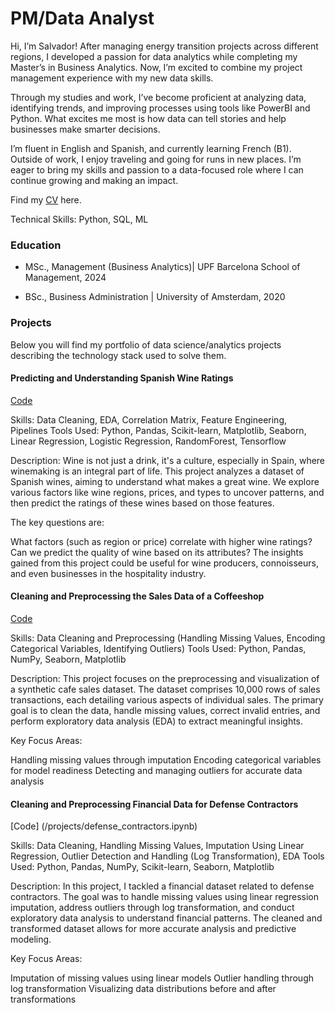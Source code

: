 # PM/Data Analyst

Hi, I’m Salvador! After managing energy transition projects across different regions, I developed a passion for data analytics while completing my Master’s in Business Analytics. Now, I’m excited to combine my project management experience with my new data skills.

Through my studies and work, I’ve become proficient at analyzing data, identifying trends, and improving processes using tools like PowerBI and Python. What excites me most is how data can tell stories and help businesses make smarter decisions.

I’m fluent in English and Spanish, and currently learning French (B1). Outside of work, I enjoy traveling and going for runs in new places. I’m eager to bring my skills and passion to a data-focused role where I can continue growing and making an impact.

Find my [CV](/assets/files/CV_RIOS-Salvador.pdf) here.

Technical Skills: Python, SQL, ML

### Education
- MSc., Management (Business Analytics)| UPF Barcelona School of Management, 2024

- BSc., Business Administration | University of Amsterdam, 2020

### Projects

Below you will find my portfolio of data science/analytics projects describing the technology stack used to solve them.

#### Predicting and Understanding Spanish Wine Ratings

[Code](/projects/Predicting_and_Understanding_Spanish_Wine_Ratings.ipynb)

Skills: Data Cleaning, EDA, Correlation Matrix, Feature Engineering, Pipelines
Tools Used: Python, Pandas, Scikit-learn, Matplotlib, Seaborn, Linear Regression, Logistic Regression, RandomForest, Tensorflow

Description: Wine is not just a drink, it's a culture, especially in Spain, where winemaking is an integral part of life. This project analyzes a dataset of Spanish wines, aiming to understand what makes a great wine. We explore various factors like wine regions, prices, and types to uncover patterns, and then predict the ratings of these wines based on those features.

The key questions are:

What factors (such as region or price) correlate with higher wine ratings?
Can we predict the quality of wine based on its attributes?
The insights gained from this project could be useful for wine producers, connoisseurs, and even businesses in the hospitality industry.

#### Cleaning and Preprocessing the Sales Data of a Coffeeshop

[Code](/projects/cafe_sales.ipynb)

Skills: Data Cleaning and Preprocessing (Handling Missing Values, Encoding Categorical Variables, Identifying Outliers)
Tools Used: Python, Pandas, NumPy, Seaborn, Matplotlib

Description: This project focuses on the preprocessing and visualization of a synthetic cafe sales dataset. The dataset comprises 10,000 rows of sales transactions, each detailing various aspects of individual sales. The primary goal is to clean the data, handle missing values, correct invalid entries, and perform exploratory data analysis (EDA) to extract meaningful insights.

Key Focus Areas:

Handling missing values through imputation
Encoding categorical variables for model readiness
Detecting and managing outliers for accurate data analysis

#### Cleaning and Preprocessing Financial Data for Defense Contractors

[Code] (/projects/defense_contractors.ipynb)

Skills: Data Cleaning, Handling Missing Values, Imputation Using Linear Regression, Outlier Detection and Handling (Log Transformation), EDA
Tools Used: Python, Pandas, NumPy, Scikit-learn, Seaborn, Matplotlib

Description:
In this project, I tackled a financial dataset related to defense contractors. The goal was to handle missing values using linear regression imputation, address outliers through log transformation, and conduct exploratory data analysis to understand financial patterns. The cleaned and transformed dataset allows for more accurate analysis and predictive modeling.

Key Focus Areas:

Imputation of missing values using linear models
Outlier handling through log transformation
Visualizing data distributions before and after transformations

